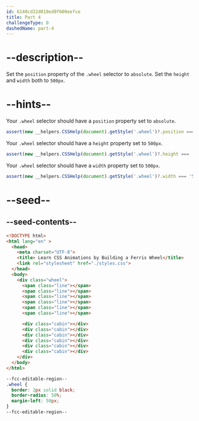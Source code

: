 ```yaml
---
id: 6140cd32d018ed0f600eefce
title: Part 4
challengeType: 0
dashedName: part-4
---
```


# --description--

Set the `position` property of the `.wheel` selector to `absolute`. Set the `height` and `width` both to `500px`.

# --hints--

Your `.wheel` selector should have a `position` property set to `absolute`.

```js
assert(new __helpers.CSSHelp(document).getStyle('.wheel')?.position === 'absolute');
```

Your `.wheel` selector should have a `height` property set to `500px`.

```js
assert(new __helpers.CSSHelp(document).getStyle('.wheel')?.height === '500px');
```

Your `.wheel` selector should have a `width` property set to `500px`.

```js
assert(new __helpers.CSSHelp(document).getStyle('.wheel')?.width === '500px');
```

# --seed--

## --seed-contents--

```html
<!DOCTYPE html>
<html lang="en" >
  <head>
    <meta charset="UTF-8">
    <title> Learn CSS Animations by Building a Ferris Wheel</title>
    <link rel="stylesheet" href="./styles.css">
  </head>
  <body>
    <div class="wheel">
      <span class="line"></span>
      <span class="line"></span>
      <span class="line"></span>
      <span class="line"></span>
      <span class="line"></span>
      <span class="line"></span>

      <div class="cabin"></div>
      <div class="cabin"></div>
      <div class="cabin"></div>
      <div class="cabin"></div>
      <div class="cabin"></div>
      <div class="cabin"></div>
    </div>
  </body>
</html>
```

```css
--fcc-editable-region--
.wheel {
  border: 2px solid black;
  border-radius: 50%;
  margin-left: 50px;
}
--fcc-editable-region--
```
